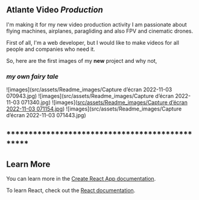 ## **Atlante Video** _Production_

I'm making it for my new video production activity
I am passionate about flying machines, airplanes, 
paragliding and also FPV and cinematic drones.

First of all, I'm a web developer, but I would like to make videos 
for all people and companies who need it.

So, here are the first images of my **new** project and why not, 

### **_my own fairy tale_**
![images](src/assets/Readme_images/Capture d’écran 2022-11-03 070943.jpg)
![images](src/assets/Readme_images/Capture d’écran 2022-11-03 071340.jpg)
![images]([src/assets/Readme_images/Capture d’écran 2022-11-03 071154.jpg](https://github.com/bsao17/AtlanteVideo_Client_ReactTS/blob/203805c324b01ecaf5b6ecaa32daf6116e12f314/src/assets/Readme_images/Capture%20d%E2%80%99%C3%A9cran%202022-11-03%20071154.jpg))
![images](src/assets/Readme_images/Capture d’écran 2022-11-03 071443.jpg)
## ***********************************************

## Learn More

You can learn more in the [Create React App documentation](https://facebook.github.io/create-react-app/docs/getting-started).

To learn React, check out the [React documentation](https://reactjs.org/).
